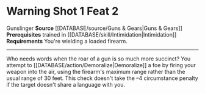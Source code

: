 ﻿---
actions: '[one-action]'
feat: Warning Shot
id: '3164'
level: '2'
name: Warning Shot
prerequisite: Trained in [[DATABASE/skill/Intimidation|Intimidation]]
rarity: Common
requirement: You're wielding a loaded firearm.
source: '[[DATABASE/source/Guns & Gears|Guns & Gears]]'
trait:
- '[[DATABASE/trait/Gunslinger|Gunslinger]]'
type: Feat

---
# Warning Shot <span class="action-icon">1</span> <span class="item-type">Feat 2</span>

<span class="item-trait">Gunslinger</span>
**Source** [[DATABASE/source/Guns & Gears|Guns & Gears]]
**Prerequisites** trained in [[DATABASE/skill/Intimidation|Intimidation]]
**Requirements** You're wielding a loaded firearm.

---
Who needs words when the roar of a gun is so much more succinct? You attempt to [[DATABASE/action/Demoralize|Demoralize]] a foe by firing your weapon into the air, using the firearm's maximum range rather than the usual range of 30 feet. This check doesn't take the –4 circumstance penalty if the target doesn't share a language with you.